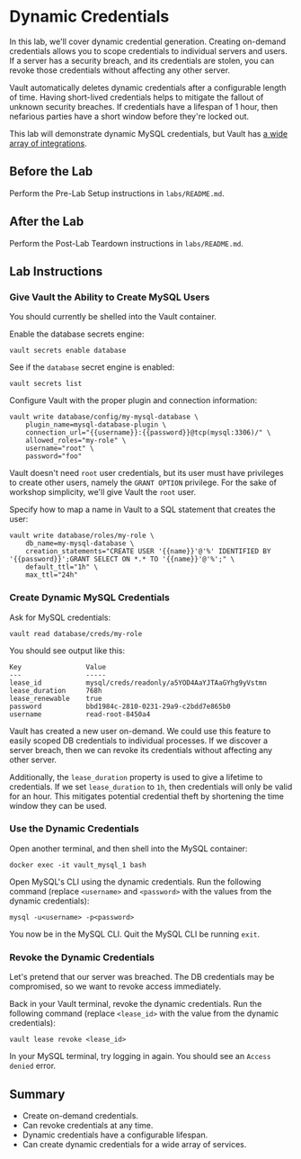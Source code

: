# Dynamic Credentials

In this lab, we'll cover dynamic credential generation. Creating on-demand credentials allows you to scope credentials to individual servers and users. If a server has a security breach, and its credentials are stolen, you can revoke those credentials without affecting any other server.

Vault automatically deletes dynamic credentials after a configurable length of time. Having short-lived credentials helps to mitigate the fallout of unknown security breaches. If credentials have a lifespan of 1 hour, then nefarious parties have a short window before they're locked out.

This lab will demonstrate dynamic MySQL credentials, but Vault has [a wide array of integrations](https://www.vaultproject.io/docs/secrets).

## Before the Lab

Perform the Pre-Lab Setup instructions in `labs/README.md`.

## After the Lab

Perform the Post-Lab Teardown instructions in `labs/README.md`.

## Lab Instructions

### Give Vault the Ability to Create MySQL Users

You should currently be shelled into the Vault container.

Enable the database secrets engine:

```
vault secrets enable database
```

See if the `database` secret engine is enabled:

```
vault secrets list
```

Configure Vault with the proper plugin and connection information:

```
vault write database/config/my-mysql-database \
    plugin_name=mysql-database-plugin \
    connection_url="{{username}}:{{password}}@tcp(mysql:3306)/" \
    allowed_roles="my-role" \
    username="root" \
    password="foo"
```

Vault doesn't need `root` user credentials, but its user must have privileges to create other users, namely the `GRANT OPTION` privilege. For the sake of workshop simplicity, we'll give Vault the `root` user.

Specify how to map a name in Vault to a SQL statement that creates the user:

```
vault write database/roles/my-role \
    db_name=my-mysql-database \
    creation_statements="CREATE USER '{{name}}'@'%' IDENTIFIED BY '{{password}}';GRANT SELECT ON *.* TO '{{name}}'@'%';" \
    default_ttl="1h" \
    max_ttl="24h"
```

### Create Dynamic MySQL Credentials

Ask for MySQL credentials:

```
vault read database/creds/my-role
```

You should see output like this:

```
Key                Value
---                -----
lease_id           mysql/creds/readonly/a5YOD4AaYJTAaGYhg9yVstmn
lease_duration     768h
lease_renewable    true
password           bbd1984c-2810-0231-29a9-c2bdd7e865b0
username           read-root-8450a4
```

Vault has created a new user on-demand. We could use this feature to easily scoped DB credentials to individual processes. If we discover a server breach, then we can revoke its credentials without affecting any other server.

Additionally, the `lease_duration` property is used to give a lifetime to credentials. If we set `lease_duration` to `1h`, then credentials will only be valid for an hour. This mitigates potential credential theft by shortening the time window they can be used.

### Use the Dynamic Credentials

Open another terminal, and then shell into the MySQL container:

```
docker exec -it vault_mysql_1 bash
```

Open MySQL's CLI using the dynamic credentials. Run the following command (replace `<username>` and `<password>` with the values from the dynamic credentials):

```
mysql -u<username> -p<password>
```

You now be in the MySQL CLI. Quit the MySQL CLI be running `exit`.

### Revoke the Dynamic Credentials

Let's pretend that our server was breached. The DB credentials may be compromised, so we want to revoke access immediately.

Back in your Vault terminal, revoke the dynamic credentials. Run the following command (replace `<lease_id>` with the value from the dynamic credentials):

```
vault lease revoke <lease_id>
```

In your MySQL terminal, try logging in again. You should see an `Access denied` error.

## Summary

- Create on-demand credentials.
- Can revoke credentials at any time.
- Dynamic credentials have a configurable lifespan.
- Can create dynamic credentials for a wide array of services.
